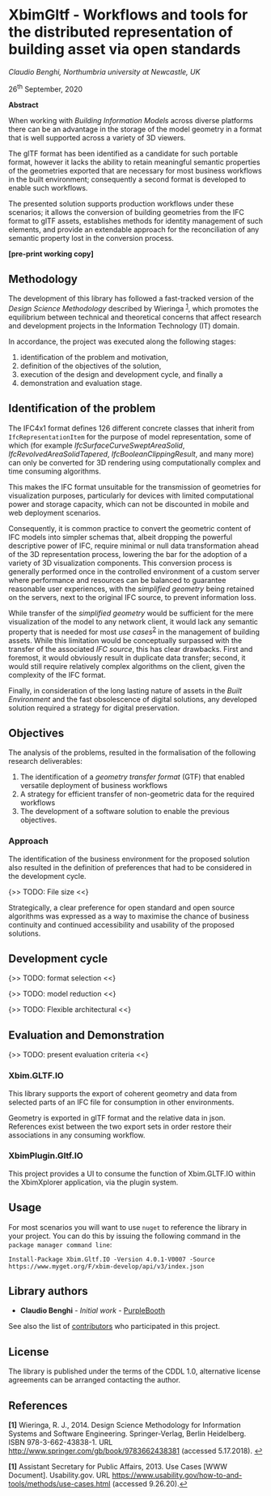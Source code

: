 # XbimGltf - Workflows and tools for the distributed representation of building asset via open standards

_Claudio Benghi, Northumbria university at Newcastle, UK_

26<sup>th</sup> September, 2020

__Abstract__

When working with _Building Information Models_ across diverse platforms there can be an advantage in
the storage of the model geometry in a format that is well supported across a variety of 3D viewers.

The glTF format has been identified as a candidate for such portable format, however it lacks the ability to retain
meaningful semantic properties of the geometries exported that are necessary for most business workflows in the
built environment; consequently a second format is developed to enable such workflows.

The presented solution supports production workflows under these scenarios; it allows the conversion of building geometries from the IFC format to glTF assets, establishes methods for identity management of such elements, and provide an extendable approach for the reconciliation of any semantic property lost in the conversion process.

__[pre-print working copy]__

## Methodology

The development of this library has followed a fast-tracked version of the _Design Science Methodology_ described by Wieringa <sup id="a1">[1](#f1)</sup>, which promotes the equilibrium between technical and theoretical concerns
that affect research and development projects in the Information Technology (IT) domain.

In accordance, the project was executed along the following stages:
1. identification of the problem and motivation,
2. definition of the objectives of the solution,
3. execution of the design and development cycle, and finally a
4. demonstration and evaluation stage.

## Identification of the problem

The IFC4x1 format defines 126 different concrete classes that inherit from ```IfcRepresentationItem``` for the purpose of model representation, some of which (for example _IfcSurfaceCurveSweptAreaSolid_, _IfcRevolvedAreaSolidTapered_, _IfcBooleanClippingResult_, and many more) can only be converted for 3D rendering using computationally complex and time consuming algorithms.

This makes the IFC format unsuitable for the transmission of geometries for visualization purposes, particularly for  devices with limited computational power and storage capacity, which can not be discounted in mobile and web deployment scenarios.

Consequently, it is common practice to convert the geometric content of IFC models into simpler schemas that, albeit dropping the powerful descriptive power of IFC, require minimal or null data transformation ahead of the 3D representation process, lowering the bar for the adoption of a variety of 3D visualization components.
This conversion process is generally performed once in the controlled environment of a custom server where performance and resources can be balanced to guarantee reasonable user experiences, with the _simplified geometry_  being retained on the servers, next to the original IFC source, to prevent information loss.

While transfer of the _simplified geometry_ would be sufficient for the mere visualization of the model to any network client, it would lack any semantic property that is needed for most _use cases_<sup id="a2">[2](#f2)</sup> in the management of building assets.
While this limitation would be conceptually surpassed with the transfer of the associated _IFC source_, this has clear drawbacks. First and foremost, it would obviously result in duplicate data transfer; second, it would still require relatively complex algorithms on the client, given the complexity of the IFC format.

Finally, in consideration of the long lasting nature of assets in the _Built Environment_ and the fast obsolescence of digital solutions, any developed solution required a strategy for digital preservation.

## Objectives

The analysis of the problems, resulted in the formalisation of the following research deliverables:

1. The identification of a _geometry transfer format_ (GTF) that enabled versatile deployment of business workflows
2. A strategy for efficient transfer of non-geometric data for the required workflows
3. The development of a software solution to enable the previous objectives.

### Approach

The identification of the business environment for the proposed solution also resulted in the definition of preferences that had to be considered in the development cycle.

{>> TODO: File size <<}

Strategically, a clear preference for open standard and open source algorithms was expressed as a way to maximise the chance of business continuity and continued accessibility and usability of the proposed solutions.

## Development cycle

{>> TODO: format selection <<}

{>> TODO: model reduction <<}

{>> TODO: Flexible architectural <<}

## Evaluation and Demonstration

{>> TODO: present evaluation criteria <<}

### Xbim.GLTF.IO

This library supports the export of coherent geometry and data from selected parts of an IFC file for consumption in other environments.

Geometry is exported in glTF format and the relative data in json. References exist between the two export sets in order restore their associations in any consuming workflow.

### XbimPlugin.Gltf.IO

This project provides a UI to consume the function of Xbim.GLTF.IO within the XbimXplorer application, via the plugin system.

## Usage

For most scenarios you will want to use ```nuget``` to reference the library in your project. You can do this by issuing the following command in the ```package manager command line```:

```
Install-Package Xbim.Gltf.IO -Version 4.0.1-V0007 -Source https://www.myget.org/F/xbim-develop/api/v3/index.json
```

## Library authors

* **Claudio Benghi** - *Initial work* - [PurpleBooth](https://github.com/CBenghi)

See also the list of [contributors](https://github.com/xBimTeam/XbimGltf/graphs/contributors) who participated in this project.

## License

The library is published under the terms of the CDDL 1.0, alternative license agreements can be arranged contacting the author.

## References

<b id="f1">[1]</b> Wieringa, R. J., 2014. Design Science Methodology for Information Systems and Software Engineering. Springer-Verlag, Berlin Heidelberg. ISBN 978-3-662-43838-1. URL http://www.springer.com/gb/book/9783662438381 (accessed 5.17.2018). [↩](#a1)

<b id="f1">[1]</b> Assistant Secretary for Public Affairs, 2013. Use Cases [WWW Document]. Usability.gov. URL https://www.usability.gov/how-to-and-tools/methods/use-cases.html (accessed 9.26.20).[↩](#a2)

